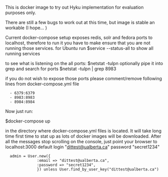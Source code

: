 This is docker image to try out Hyku implementation for evaluation purposes only.


There are still a few bugs to work out at this time, but image is stable an workable (I hope... )

Current docker-compose setup exposes redis, solr and fedora ports to localhost, therefore to run it
you have to make ensure that you are not running those services.
for Ubuntu run
$service --status-all
to show all running services

to see what is listening on the all ports:
$netstat -tulpn
optionally pipe it into grep and search for ports
$netstat -tulpn | grep 8983

if you do not wish to expose those ports please comment/remove following lines from docker-compose.yml file

      - 6379:6379
      - 8983:8983
      - 8984:8984

Now just run:

$docker-compose up

in the directory where docker-compose.yml files is located.
It will take long time first time to stat up as lots of docker images will be downloaded.
After all the messages stop scrolling on the console, just point your browser to localhost:3000
default login "dittest@ualberta.ca" password "secret1234"

      admin = User.new({
                  :email => "dittest@ualberta.ca",
                  :password => "secret1234",
                  }) unless User.find_by_user_key("dittest@ualberta.ca")


